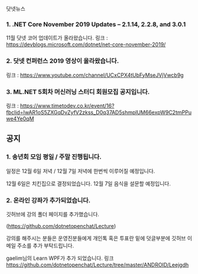 닷넷뉴스

### 1. .NET Core November 2019 Updates – 2.1.14, 2.2.8, and 3.0.1
11월 닷넷 코어 업데이트가 올라왔습니다.
링크 : https://devblogs.microsoft.com/dotnet/net-core-november-2019/
 
### 2. 닷넷 컨퍼런스 2019 영상이 올라왔습니다.
링크 : https://www.youtube.com/channel/UCxCPX4tUbFyMseJVjVwcb9g

### 3. ML.NET 5회차 머신러닝 스터디 회원모집 공지입니다.
링크 : https://www.timetodev.co.kr/event/16?fbclid=IwAR1oS5ZXGqDvZyfV2zkss_D0q37AD5shmplUM66expW9C2tmPPuwe4Ye0qM


## 공지 

### 1. 송년회 모임 평일 / 주말 진행됩니다. 

일정은 12월 6일 저녁 / 12월 7일 저녁에 한번씩 이루어질 예정입니다.

12월 6일은 치킨집으로 결정되었습니다. 12월 7일 음식을 설문할 예정입니다.

### 2. 온라인 강좌가 추가되었습니다.

깃허브에 강의 폴더 페이지를 추가했습니다.

(https://github.com/dotnetopenchat/Lecture)

강의를 해주시는 분들은 운영진분들에게 개인톡 혹은 투표란 밑에 덧글부분에 깃허브 이메일 
주소를 추가 부탁드립니다.

gaelim님의 Learn WPF가 추가 되었습니다.
링크 https://github.com/dotnetopenchat/Lecture/tree/master/ANDROID/Leejgdh 

